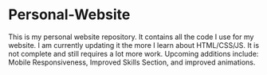 # Personal-Website
This is my personal website repository. It contains all the code I use for my website.
I am currently updating it the more I learn about HTML/CSS/JS.
It is not complete and still requires a lot more work.
Upcoming additions include: Mobile Responsiveness, Improved Skills Section, and improved animations.
